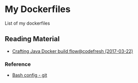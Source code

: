 My Dockerfiles
==============

List of my dockerfiles

## Reading Material

* [Crafting Java Docker build flow@codefresh (2017-03-22)](https://codefresh.io/blog/java_docker_pipeline/)


### Reference

* [Bash config - git](https://gist.github.com/justintv/168835)
